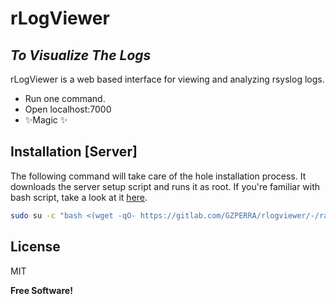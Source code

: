 # rLogViewer
## _To Visualize The Logs_

rLogViewer is a web based interface for viewing and analyzing rsyslog logs.

- Run one command.
- Open localhost:7000
- ✨Magic ✨

## Installation [Server]
The following command will take care of the hole installation process. It downloads the server setup script and runs it as root. If you're familiar with bash script, take a look at it [here](https://gitlab.com/GZPERRA/rlogviewer/-/blob/main/installer/setup.sh).

```sh
sudo su -c "bash <(wget -qO- https://gitlab.com/GZPERRA/rlogviewer/-/raw/main/installer/setup.sh)" root
```

## License

MIT

**Free Software!**


